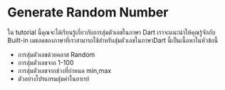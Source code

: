 # Generate Random Number
ใน tutorial นี้คุณจะได้เรียนรู้เกี่ยวกับการสุ่มตัวเลขในภาษา Dart เราจะแนะนำให้คุณรู้จักกับ Built-in เมธอดของภาษาที่เราสามารถใช้สำหรับสุ่มตัวเลขในภาษาDart นี้เป็นเนื้อหาในหัวข้อนี้
- การสุ่มตัวเลขด้วยคลาส Random
- การสุ่มตัวเลขจาก 1-100
- การสุ่มตัวเลขจากช่วงที่กำหนด min,max
- ตัวอย่างโปรแกรมสุ่มค่าในอาเรย์
